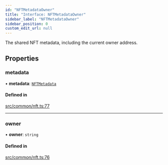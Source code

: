 ```yaml
---
id: "NFTMetadataOwner"
title: "Interface: NFTMetadataOwner"
sidebar_label: "NFTMetadataOwner"
sidebar_position: 0
custom_edit_url: null
---
```


The shared NFT metadata, including the current owner address.

## Properties

### metadata

• **metadata**: [`NFTMetadata`](NFTMetadata)

#### Defined in

[src/common/nft.ts:77](https://github.com/PrasoonPratham/nftlabs-sdk-ts/blob/68c3596/src/common/nft.ts#L77)

---

### owner

• **owner**: `string`

#### Defined in

[src/common/nft.ts:76](https://github.com/PrasoonPratham/nftlabs-sdk-ts/blob/68c3596/src/common/nft.ts#L76)
